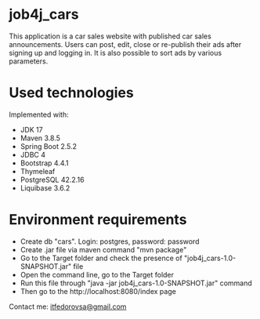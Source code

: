 # job4j_cars

This application is a car sales website with published car sales announcements. 
Users can post, edit, close or re-publish their ads after signing up and logging in. 
It is also possible to sort ads by various parameters.

# Used technologies

Implemented with:
<ul>
 <li>JDK 17</li>
 <li>Maven 3.8.5</li>
 <li>Spring Boot 2.5.2</li>
 <li>JDBC 4</li>
 <li>Bootstrap 4.4.1</li>
 <li>Thymeleaf</li>
 <li>PostgreSQL 42.2.16</li>
 <li>Liquibase 3.6.2</li>
</ul>

# Environment requirements

<ul>
 <li>Create db "cars". Login: postgres, password: password</li>
 <li>Create .jar file via maven command "mvn package"</li>
 <li>Go to the Target folder and check the presence of "job4j_cars-1.0-SNAPSHOT.jar" file</li>
 <li>Open the command line, go to the Target folder</li>
 <li>Run this file through "java -jar job4j_cars-1.0-SNAPSHOT.jar" command</li>
 <li>Then go to the http://localhost:8080/index page</li>
</ul>

Contact me: itfedorovsa@gmail.com

